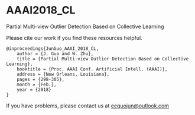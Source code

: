 # AAAI2018_CL
Partial Multi-view Outlier Detection Based on Collective Learning


Please cite our work if you find these resources helpful.

    @inproceedings{JunGuo_AAAI_2018_CL,
        author = {J. Guo and W. Zhu},
        title = {Partial Multi-view Outlier Detection Based on Collective Learning},
        booktitle = {Proc. AAAI Conf. Artificial Intell. (AAAI)},  
        address = {New Orleans, Louisiana},  
        pages = {298-305},  
        month = {Feb.},
        year = {2018}
    }

If you have problems, please contact us at eeguojun@outlook.com
